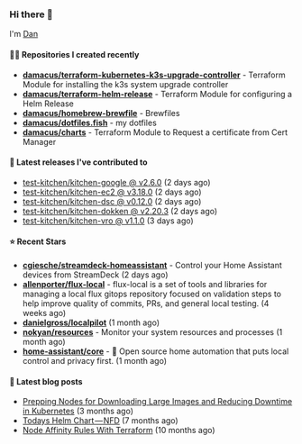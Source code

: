 

### Hi there 👋

I'm [Dan](https://medium.com/@dan.m.webb)

#### 👨‍💻 Repositories I created recently
- **[damacus/terraform-kubernetes-k3s-upgrade-controller](https://github.com/damacus/terraform-kubernetes-k3s-upgrade-controller)** - Terraform Module for installing the k3s system upgrade controller
- **[damacus/terraform-helm-release](https://github.com/damacus/terraform-helm-release)** - Terraform Module for configuring a Helm Release
- **[damacus/homebrew-brewfile](https://github.com/damacus/homebrew-brewfile)** - Brewfiles
- **[damacus/dotfiles.fish](https://github.com/damacus/dotfiles.fish)** - my dotfiles
- **[damacus/charts](https://github.com/damacus/charts)** - Terraform Module to Request a certificate from Cert Manager

#### 🚀 Latest releases I've contributed to


- [test-kitchen/kitchen-google @ v2.6.0](https://github.com/test-kitchen/kitchen-google/releases/tag/v2.6.0) (2 days ago)
- [test-kitchen/kitchen-ec2 @ v3.18.0](https://github.com/test-kitchen/kitchen-ec2/releases/tag/v3.18.0) (2 days ago)
- [test-kitchen/kitchen-dsc @ v0.12.0](https://github.com/test-kitchen/kitchen-dsc/releases/tag/v0.12.0) (2 days ago)
- [test-kitchen/kitchen-dokken @ v2.20.3](https://github.com/test-kitchen/kitchen-dokken/releases/tag/v2.20.3) (2 days ago)
- [test-kitchen/kitchen-vro @ v1.1.0](https://github.com/test-kitchen/kitchen-vro/releases/tag/v1.1.0) (3 days ago)

#### ⭐ Recent Stars


- **[cgiesche/streamdeck-homeassistant](https://github.com/cgiesche/streamdeck-homeassistant)** - Control your Home Assistant devices from StreamDeck (2 days ago)
- **[allenporter/flux-local](https://github.com/allenporter/flux-local)** - flux-local is a set of tools and libraries for managing a local flux gitops repository focused on validation steps to help improve quality of commits, PRs, and general local testing.  (4 weeks ago)
- **[danielgross/localpilot](https://github.com/danielgross/localpilot)** (1 month ago)
- **[nokyan/resources](https://github.com/nokyan/resources)** - Monitor your system resources and processes (1 month ago)
- **[home-assistant/core](https://github.com/home-assistant/core)** - :house_with_garden: Open source home automation that puts local control and privacy first. (1 month ago)

#### 📄 Latest blog posts
- [Prepping Nodes for Downloading Large Images and Reducing Downtime in Kubernetes](https://medium.com/@dan.m.webb/prepping-nodes-for-downloading-large-images-and-reducing-downtime-in-kubernetes-551ead53f0?source=rss-bbba9c670f6e------2) (3 months ago)
- [Todays Helm Chart — NFD](https://medium.com/@dan.m.webb/todays-helm-chart-nfd-efe64f156edd?source=rss-bbba9c670f6e------2) (7 months ago)
- [Node Affinity Rules With Terraform](https://awstip.com/node-affinity-rules-with-terraform-a0766e0bb1da?source=rss-bbba9c670f6e------2) (10 months ago)
